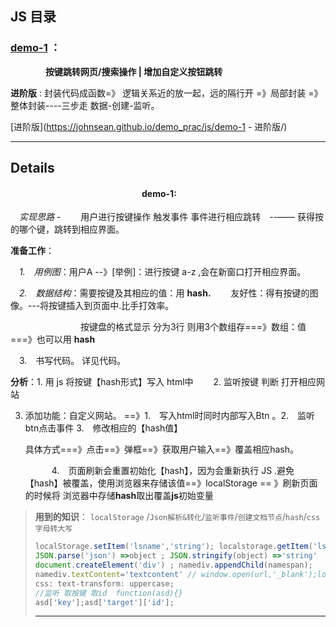 ## JS 目录 ##



### [demo-1](https://johnsean.github.io/demo_prac/js/demo-1/) ： 

&emsp;&emsp;&emsp;&emsp;**按键跳转网页/搜索操作  | 增加自定义按钮跳转**

**进阶版**  : 封装代码成函数=》 逻辑关系近的放一起，远的隔行开 =》局部封装  =》整体封装----三步走 数据-创建-监听。

[进阶版](https://johnsean.github.io/demo_prac/js/demo-1 - 进阶版/)

---

## Details

#### &emsp;&emsp;&emsp;&emsp;&emsp;&emsp;&emsp;&emsp;&emsp;&emsp;&emsp;&emsp;&emsp;&emsp;&emsp;**demo-1**:

&emsp;*实现思路* - &emsp;&emsp;用户进行按键操作 触发事件 事件进行相应跳转&emsp;--—— 获得按的哪个键，跳转到相应界面。

**准备工作**：

&emsp;*1.&emsp;用例图*：用户A --》[举例]：进行按键 a-z ,会在新窗口打开相应界面。

&emsp;*2.&emsp;数据结构*：需要按键及其相应的值：用 **hash.**  &emsp;&emsp;友好性：得有按键的图像。---将按键插入到页面中.比手打效率。

&emsp;&emsp;&emsp;&emsp;&emsp;&emsp;&emsp;&emsp;按键盘的格式显示 分为3行 则用3个数组存===》数组：值 ===》也可以用 **hash**

&emsp;3.&emsp;书写代码。 详见代码。 

**分析**：1. 用 js 将按键【hash形式】写入 html中  &emsp;&emsp;2. 监听按键 判断 打开相应网站

3. 添加功能：自定义网站。 ==》1.&emsp;写入html时同时内部写入Btn 。2.&emsp;监听btn点击事件 3.&emsp;修改相应的【hash值】

   具体方式===》点击==》弹框==》获取用户输入==》覆盖相应hash。

   &emsp;&emsp;&emsp;4.&emsp;页面刷新会重置初始化【hash】，因为会重新执行 JS .避免【hash】被覆盖，使用浏览器来存储该值==》localStorage == 》刷新页面的时候将 浏览器中存储**hash**取出覆盖**js**初始变量
> **用到的知识**： `localStorage` /`Json解析&转化`/`监听事件`/`创建文档节点`/`hash`/`css字母转大写`
>
> ```javascript
> localStorage.setItem('lsname','string'); localstorage.getItem('lsname');
> JSON.parse('json') =>object ; JSON.stringify(object) =>'string'
> document.createElement('div') ; namediv.appendChild(namespan);
> namediv.textContent='textcontent' // window.open(url,'_blank');location.href=url;
> css: text-transform: uppercase;
> //监听 取按键 取id  function(asd){}
> asd['key'];asd['target']['id'];
> ```
>
> ---
>
> 

